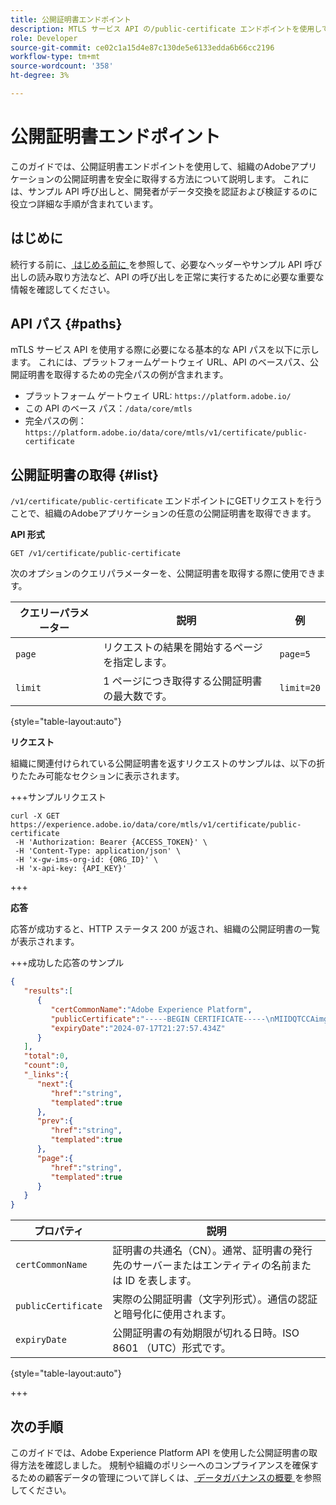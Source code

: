```yaml
---
title: 公開証明書エンドポイント
description: MTLS サービス API の/public-certificate エンドポイントを使用して公開証明書を取得する方法を説明します。
role: Developer
source-git-commit: ce02c1a15d4e87c130de5e6133edda6b66cc2196
workflow-type: tm+mt
source-wordcount: '358'
ht-degree: 3%

---
```


# 公開証明書エンドポイント

このガイドでは、公開証明書エンドポイントを使用して、組織のAdobeアプリケーションの公開証明書を安全に取得する方法について説明します。 これには、サンプル API 呼び出しと、開発者がデータ交換を認証および検証するのに役立つ詳細な手順が含まれています。

## はじめに

続行する前に、[ はじめる前に ](./getting-started.md) を参照して、必要なヘッダーやサンプル API 呼び出しの読み取り方法など、API の呼び出しを正常に実行するために必要な重要な情報を確認してください。

## API パス {#paths}

mTLS サービス API を使用する際に必要になる基本的な API パスを以下に示します。 これには、プラットフォームゲートウェイ URL、API のベースパス、公開証明書を取得するための完全パスの例が含まれます。

- プラットフォーム ゲートウェイ URL: `https://platform.adobe.io/`
- この API のベース パス：`/data/core/mtls`
- 完全パスの例：`https://platform.adobe.io/data/core/mtls/v1/certificate/public-certificate`

## 公開証明書の取得 {#list}

`/v1/certificate/public-certificate` エンドポイントにGETリクエストを行うことで、組織のAdobeアプリケーションの任意の公開証明書を取得できます。

**API 形式**

```http
GET /v1/certificate/public-certificate
```

次のオプションのクエリパラメーターを、公開証明書を取得する際に使用できます。

| クエリーパラメーター | 説明 | 例 |
| --------------- | ----------- | ------- |
| `page` | リクエストの結果を開始するページを指定します。 | `page=5` |
| `limit` | 1 ページにつき取得する公開証明書の最大数です。 | `limit=20` |

{style="table-layout:auto"}

**リクエスト**

組織に関連付けられている公開証明書を返すリクエストのサンプルは、以下の折りたたみ可能なセクションに表示されます。

+++サンプルリクエスト

```shell
curl -X GET https://experience.adobe.io/data/core/mtls/v1/certificate/public-certificate
 -H 'Authorization: Bearer {ACCESS_TOKEN}' \
 -H 'Content-Type: application/json' \
 -H 'x-gw-ims-org-id: {ORG_ID}' \
 -H 'x-api-key: {API_KEY}' 
```

+++

**応答**

応答が成功すると、HTTP ステータス 200 が返され、組織の公開証明書の一覧が表示されます。

+++成功した応答のサンプル

```json
{
   "results":[
      {
         "certCommonName":"Adobe Experience Platform",
         "publicCertificate":"-----BEGIN CERTIFICATE-----\nMIIDQTCCAimgAwIBAgITBmyfACAfma......KJY5u89CjAwj\n-----END CERTIFICATE-----",
         "expiryDate":"2024-07-17T21:27:57.434Z"
      }
   ],
   "total":0,
   "count":0,
   "_links":{
      "next":{
         "href":"string",
         "templated":true
      },
      "prev":{
         "href":"string",
         "templated":true
      },
      "page":{
         "href":"string",
         "templated":true
      }
   }
}
```

| プロパティ | 説明 |
| --- | --- |
| `certCommonName` | 証明書の共通名（CN）。通常、証明書の発行先のサーバーまたはエンティティの名前または ID を表します。 |
| `publicCertificate` | 実際の公開証明書（文字列形式）。通信の認証と暗号化に使用されます。 |
| `expiryDate` | 公開証明書の有効期限が切れる日時。ISO 8601 （UTC）形式です。 |

{style="table-layout:auto"}

+++

## 次の手順

このガイドでは、Adobe Experience Platform API を使用した公開証明書の取得方法を確認しました。 規制や組織のポリシーへのコンプライアンスを確保するための顧客データの管理について詳しくは、[ データガバナンスの概要 ](../home.md) を参照してください。

<!-- To test this API call, navigate to the [MTLS API reference page]() to interact with the Experience Platform API endpoints. -->

<!-- Add link after developer page is live -->

